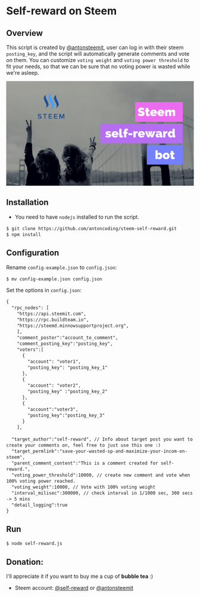 # Self-reward on Steem

## Overview
This script is created by [@antonsteemit](https://steemit.com/@antonsteemit), user can log in with their steem `posting_key`, and the script will automatically generate comments and vote on them. You can customize `voting weight` and `voting power threshold` to fit your needs, so that we can be sure that no voting power is wasted while we're asleep.

![](cover.png)

## Installation
* You need to have `nodejs` installed to run the script.

```
$ git clone https://github.com/antoncoding/steem-self-reward.git
$ npm install
```

## Configuration
Rename `config-example.json` to `config.json`:
```
$ mv config-example.json config.json
```
Set the options in `config.json`:
```
{
  "rpc_nodes": [
    "https://api.steemit.com",
    "https://rpc.buildteam.io",
    "https://steemd.minnowsupportproject.org",
    ],
    "comment_poster":"account_to_comment",
    "comment_posting_key":"posting_key",
    "voters":[
      {
        "account": "voter1",
        "posting_key": "posting_key_1"
      },
      {
        "account": "voter2",
        "posting_key" :"posting_key_2"
      },
      {
        "account":"voter3",
        "posting_key":"posting_key_3"
      }
    ],

  "target_author":"self-reward", // Info about target post you want to create your comments on, feel free to just use this one :)
  "target_permlink":"save-your-wasted-sp-and-maximize-your-incom-on-steem",
  "parent_comment_content":"This is a comment created for self-reward.",
  "voting_power_threshold":10000, // create new comment and vote when 100% voting power reached.
  "voting_weight":10000, // Vote with 100% voting weight
  "interval_milisec":300000, // check interval in 1/1000 sec, 300 secs -> 5 mins
  "detail_logging":true
}

```

## Run
```
$ node self-reward.js
```

## Donation:
I'll appreciate it if you want to buy me a cup of **bubble tea** :)
* Steem account: [@self-reward](https://steemit.com/@self-reward) or [@antonsteemit](https://steemit.com/@antonsteemit)
